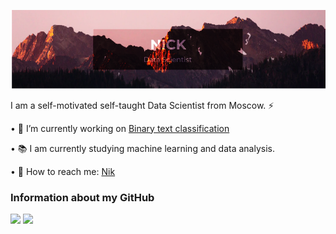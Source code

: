 
<body>
<div title="Нажмите на меня, для обзора файла"><a href="">
<p align="center">
<img src="https://github.com/Non1ce/Image_Non1ce/blob/no_nice/Title.png"/></a>
</p> 
</div>
</body>



I am a self-motivated self-taught Data Scientist from Moscow. ⚡

   • :page_with_curl:   I’m currently working on [Binary text classification](https://github.com/Non1ce/Transformer-Bert#readme)

 
   • :books:   I am currently studying machine learning and data analysis.
 
 
   • :speech_balloon:   How to reach me: [Nik](mailto:nik.elenberger@list.ru)
 
### Information about my GitHub
<p>
  <img src="https://github-readme-stats.vercel.app/api?username=Non1ce&show_icons=true&theme=dracula&hide=issues" height="149px" />
  <img src="https://github-readme-stats.vercel.app/api/top-langs/?username=Non1ce&hide=javascript,html" height="149px" />
</p>

<!--
**Non1ce/Non1ce** is a ✨ _special_ ✨ repository because its `README.md` (this file) appears on your GitHub profile.

Here are some ideas to get you started:

- 🔭 I’m currently working on ...
- 🌱 I am currently studying machine learning and data analysis.
- 👯 I’m looking to collaborate on ...
- 🤔 I’m looking for help with ...
- 💬 How to reach me: ...
- 📫 How to reach me: ...
- 😄 Pronouns: ...
- ⚡ Fun fact: ...
-->
